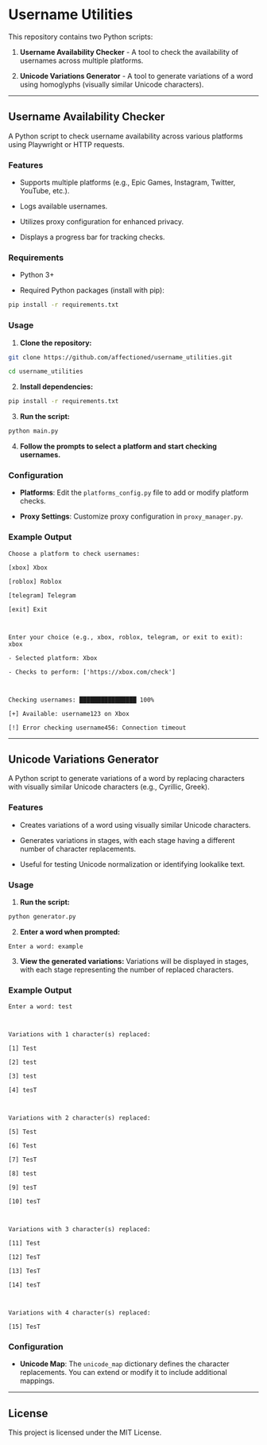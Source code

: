 
# Username Utilities

  

This repository contains two Python scripts:

  

1.  **Username Availability Checker** - A tool to check the availability of usernames across multiple platforms.

2.  **Unicode Variations Generator** - A tool to generate variations of a word using homoglyphs (visually similar Unicode characters).

  

---

  

## Username Availability Checker

  

A Python script to check username availability across various platforms using Playwright or HTTP requests.

  

### Features

  

- Supports multiple platforms (e.g., Epic Games, Instagram, Twitter, YouTube, etc.).

- Logs available usernames.

- Utilizes proxy configuration for enhanced privacy.

- Displays a progress bar for tracking checks.

  

### Requirements

  

- Python 3+

- Required Python packages (install with pip):

```bash
pip install -r requirements.txt
```

  

### Usage

  

1.  **Clone the repository:**

```bash
git clone https://github.com/affectioned/username_utilities.git

cd username_utilities
```

  

2.  **Install dependencies:**

```bash
pip install -r requirements.txt
```

  

3.  **Run the script:**

```bash
python main.py
```

  

4.  **Follow the prompts to select a platform and start checking usernames.**

  

### Configuration

  

-  **Platforms**: Edit the `platforms_config.py` file to add or modify platform checks.

-  **Proxy Settings**: Customize proxy configuration in `proxy_manager.py`.

  

### Example Output

  

```plaintext
Choose a platform to check usernames:

[xbox] Xbox

[roblox] Roblox

[telegram] Telegram

[exit] Exit

  

Enter your choice (e.g., xbox, roblox, telegram, or exit to exit): xbox

- Selected platform: Xbox

- Checks to perform: ['https://xbox.com/check']

  

Checking usernames: ████████████████ 100%

[+] Available: username123 on Xbox

[!] Error checking username456: Connection timeout
```

  

---

  

## Unicode Variations Generator

  

A Python script to generate variations of a word by replacing characters with visually similar Unicode characters (e.g., Cyrillic, Greek).

  

### Features

  

- Creates variations of a word using visually similar Unicode characters.

- Generates variations in stages, with each stage having a different number of character replacements.

- Useful for testing Unicode normalization or identifying lookalike text.

  

### Usage

  

1.  **Run the script:**

```bash
python generator.py
```

  

2.  **Enter a word when prompted:**

```plaintext
Enter a word: example
```

  

3.  **View the generated variations:** Variations will be displayed in stages, with each stage representing the number of replaced characters.

  

### Example Output

  

```plaintext
Enter a word: test

  

Variations with 1 character(s) replaced:

[1] Τest

[2] tеst

[3] teѕt

[4] tesΤ

  

Variations with 2 character(s) replaced:

[5] Τеst

[6] Τeѕt

[7] ΤesΤ

[8] tеѕt

[9] tеsΤ

[10] teѕΤ

  

Variations with 3 character(s) replaced:

[11] Τеѕt

[12] ΤеsΤ

[13] ΤeѕΤ

[14] tеѕΤ

  

Variations with 4 character(s) replaced:

[15] ΤеѕΤ
```

  

### Configuration

  

-  **Unicode Map**: The `unicode_map` dictionary defines the character replacements. You can extend or modify it to include additional mappings.

  

---

  

## License

  

This project is licensed under the MIT License.